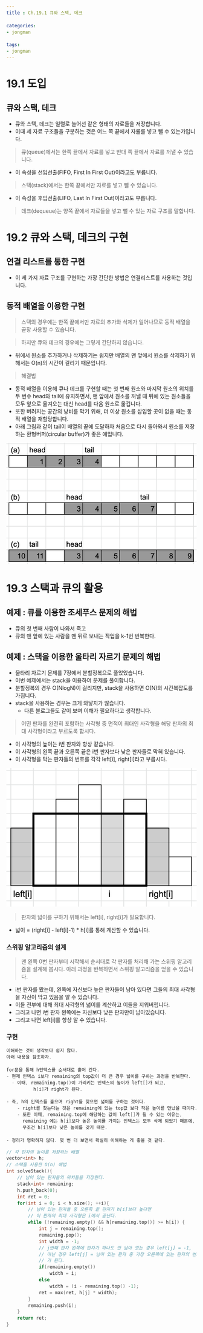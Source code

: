 ```yaml
---
title : Ch.19.1 큐와 스택, 데크

categories:
- jongman

tags:
- jongman
---
```


# 19.1 도입

## 큐와 스택, 데크

- 큐와 스택, 데크는 일렬로 늘어선 같은 형태의 자료들을 저장합니다.
- 이때 세 자료 구조들을 구분하는 것은 어느 쪽 끝에서 자룔를 넣고 뺄 수 있는가입니다.

> 큐(queue)에서는 한쪽 끝에서 자료를 넣고 반대 쪽 끝에서 자료를 꺼낼 수 있습니다.
- 이 속성을 선입선출(FIFO, First In First Out)이라고도 부릅니다.

> 스택(stack)에서는 한쪽 끝에서만 자료를 넣고 뺄 수 있습니다.
- 이 속성을 후입선출(LIFO, Last In First Out)이라고도 부릅니다.

> 데크(dequeue)는 양쪽 끝에서 자료들을 넣고 뺄 수 있는 자료 구조를 말합니다.


# 19.2 큐와 스택, 데크의 구현

## 연결 리스트를 통한 구현

- 이 세 가지 자료 구조를 구현하는 가장 간단한 방법은 연결리스트를 사용하는 것입니다.

## 동적 배열을 이용한 구현

> 스택의 경우에는 한쪽 끝에서만 자료의 추가와 삭제가 일어나므로 동적 배열을 곧장 사용할 수 있습니다.


> 하지만 큐와 데크의 경우에는 그렇게 간단하지 않습니다.
- 뒤에서 원소를 추가하거나 삭제하기는 쉽지만 배열의 맨 앞에서 원소를 삭제하기 위해서는 O(n)의 시간이
  걸리기 때문입니다.

> 해결법
- 동적 배열을 이용해 큐나 데크를 구현할 때는 첫 번째 원소와 마지막 원소의 위치를 두 변수 head와
  tail에 유지하면서, 맨 앞에서 원소를 꺼낼 때 뒤에 있는 원소들을 모두 앞으로 옮겨오는 대신 head를
  다음 원소로 옮깁니다.
- 또한 버려지는 공간의 낭비를 막기 위해, 더 이상 원소를 삽입할 곳이 없을 때는 동적 배열을
  재할당합니다.
- 아래 그림과 같이 tail이 배열의 끝에 도달하자 처음으로 다시 돌아와서 원소를 저장하는
  환형버퍼(circular buffer)가 좋은 예입니다.


![img1](/img/2019-12-22-Jongman-ch19-1-1.png)


# 19.3 스택과 큐의 활용

## 예제 : 큐를 이용한 조세푸스 문제의 해법

- 큐의 첫 번째 사람이 나와서 죽고
- 큐의 맨 앞에 있는 사람을 맨 뒤로 보내는 작업을 k-1번 반복한다.

## 예제 : 스택을 이용한 울타리 자르기 문제의 해법

- 울타리 자르기 문제를 7장에서 분할정복으로 풀었었습니다.
- 이번 예제에서는 stack을 이용하여 문제를 풀이합니다.
- 분할정복의 경우 O(NlogN)이 걸리지만, stack을 사용하면 O(N)의 시간복잡도를 가집니다.
- stack을 사용하는 경우는 크게 와닿지가 않습니다.
    - 다른 블로그들도 같이 보며 이해가 필요하다고 생각합니다.

> 어떤 판자를 완전히 포함하는 사각형 중 면적이 최대인 사각형을 해당 판자의 최대 사각형이라고
> 부르도록 합시다.
- 이 사각형의 높이는 i번 판자와 항상 같습니다.
- 이 사각형의 왼쪽 끝과 오른쪽 끝은 i번 판자보다 낮은 판자들로 막혀 있습니다.
- 이 사각형을 막는 판자들의 번호를 각각 left[i], right[i]라고 부릅시다.

![img2](/img/2019-12-22-Jongman-ch19-1-2.png)

> 판자의 넓이를 구하기 위해서는 left[i], right[i]가 필요합니다.
- 넓이 = (right[i] - left[i]-1) * h[i]를 통해 계산할 수 있습니다.


### 스위핑 알고리즘의 설계

> 맨 왼쪽 0번 판자부터 시작해서 순서대로 각 판자를 처리해 가는 스위핑 알고리즘을 설계해 봅시다.
> 아래 과정을 반복하면서 스위핑 알고리즘을 얻을 수 있습니다.
- i번 판자를 봤는데, 왼쪽에 자신보다 높은 판자들이 남아 있다면 그들의 최대 사각형을 자신이 막고
  있음을 알 수 있습니다.
- 이들 전부에 대해 최대 사각형의 넓이를 계산하고 이들을 지워버립니다.
- 그러고 나면 i번 판자 왼쪽에는 자신보다 낮은 판자만이 남아있습니다.
- 그리고 나면 left[i]를 항상 알 수 있습니다.


### 구현

```cpp
이해하는 것이 생각보다 쉽지 않다. 
아래 내용을 참조하자.

for문을 통해 h인덱스를 순서대로 훑어 간다.
- 현재 인덱스 i보다 remaining의 top값이 더 큰 경우 넓이를 구하는 과정을 반복한다.
  - 이때, remaining.top()이 가리키는 인덱스의 높이가 left[]가 되고,
          h[i]가 right가 된다.

- 즉, h의 인덱스를 훑으며 right를 찾으면 넓이를 구하는 것이다.
    - right를 찾는다는 것은 remaining에 있는 top값 보다 작은 높이를 만났을 때이다.
    - 또한 이때, remaining.top에 해당하는 값이 left[]가 될 수 있는 이유는,
      remaining 에는 h[i]보다 높은 높이를 가지는 인덱스는 모두 삭제 되었기 때문에,
      무조건 h[i]보다 낮은 높이를 갖기 때문.

- 정리가 명확하지 않다. 몇 번 더 보면서 확실히 이해하는 게 좋을 것 같다.
```


```cpp
// 각 판자의 높이를 저장하는 배열
vector<int> h;
// 스택을 사용한 O(n) 해법
int solveStack(){
    // 남아 있는 판자들의 위치들을 저장한다.
    stack<int> remaining;
    h.push_back(0);
    int ret = 0;
    for(int i = 0; i < h.size(); ++i){
        // 남아 있는 판자들 중 오른쪽 끝 판자가 h[i]보다 높다면
        // 이 판자의 최대 사각형은 i에서 끝난다.
        while (!remaining.empty() && h[remaining.top()] >= h[i]) {
            int j = remaining.top();
            remaining.pop();
            int width = -1;
            // j번째 판자 왼쪽에 판자가 하나도 안 남아 있는 경우 left[j] = -1,
            // 아닌 경우 left[j] = 남아 있는 판자 중 가장 오른쪽에 있는 판자의 번호
            // 가 된다.
            if(remaining.empty())
                width = i;
            else
                width = (i - remaining.top() -1);
            ret = max(ret, h[j] * width);
        }
        remaining.push(i);
    }
    return ret;
}
```
